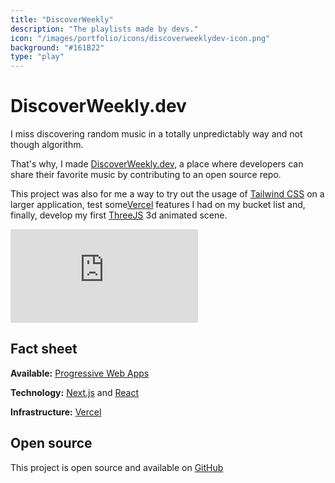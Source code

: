 ```yaml
---
title: "DiscoverWeekly"
description: "The playlists made by devs."
icon: "/images/portfolio/icons/discoverweeklydev-icon.png"
background: "#161B22"
type: "play"
---
```


# DiscoverWeekly.dev

I miss discovering random music in a totally unpredictably way and not though algorithm.

That's why, I made [DiscoverWeekly.dev](https://discoverweekly.dev/), a place where developers can share their favorite music by contributing to an open source repo.

This project was also for me a way to try out the usage of [Tailwind CSS](https://tailwindcss.com/) on a larger application, test some[Vercel](https://vercel.com/) features I had on my bucket list and, finally, develop my first [ThreeJS](https://threejs.org/) 3d animated scene.

<iframe
    title="DiscoverWeekly demo"
    src="https://www.youtube.com/embed/uohpcHeR_E8"
    frameBorder="0"
    allow="accelerometer; autoplay; encrypted-media; gyroscope; picture-in-picture"></iframe>

## Fact sheet

**Available:** [Progressive Web Apps](http://discoverweekly.dev/)

**Technology:** [Next.js](https://nextjs.org/) and [React](https://reactjs.org/)

**Infrastructure:** [Vercel](https://vercel.com/)

## Open source

This project is open source and available on [GitHub](https://github.com/peterpeterparker/discoverweekly.dev)
